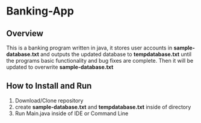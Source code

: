 # Banking-App

## Overview
This is a banking program written in java, it stores user accounts in __sample-database.txt__ and outputs the updated database to __tempdatabase.txt__
until the programs basic functionality and bug fixes are complete. Then it will
be updated to overwrite __sample-database.txt__

## How to Install and Run
1. Download/Clone repository
2. create __sample-database.txt__ and __tempdatabase.txt__ inside
of directory
3. Run Main.java inside of IDE or Command Line
